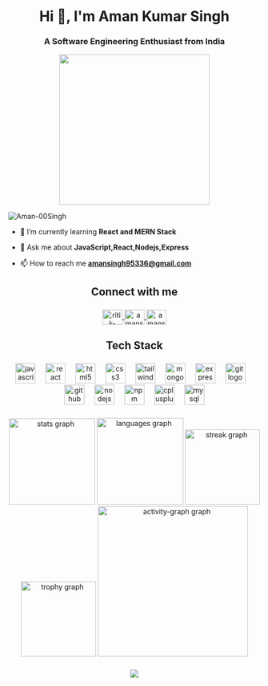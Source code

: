 
<h1 align="center">Hi 👋, I'm Aman Kumar Singh</h1>
<h3 align="center">A Software Engineering Enthusiast from India</h3>

<div align="center">
  <img height="300" src="https://wiidgets.vercel.app/api/banner?title=Aman%20Kumar%20Singh&bio=MERN%20Developer%20%F0%9F%A5%A4&twitter=AmanKum59047376"  />
</div>

<p align="left"> <img src="https://komarev.com/ghpvc/?username=Aman-00Singh&label=Profile%20views&color=0e75b6&style=flat" alt="Aman-00Singh" /> </p>

- 🌱 I’m currently learning **React and MERN Stack**

- 💬 Ask me about **JavaScript,React,Nodejs,Express**

- 📫 How to reach me **amansingh95336@gmail.com**


###

<h2 align="center">Connect with me</h2>

###

<div align="center">
  <a href="https://linkedin.com/in/aman-00singh" target="blank">
    <img align="center" src="https://raw.githubusercontent.com/rahuldkjain/github-profile-readme-generator/master/src/images/icons/Social/linked-in-alt.svg" alt="ritik-mishra-a08299225" height="30" width="40" />
  </a>
  <a href="https://www.leetcode.com/Aman-kumar-singh_001" target="blank">
    <img align="center" src="https://raw.githubusercontent.com/rahuldkjain/github-profile-readme-generator/master/src/images/icons/Social/leet-code.svg" alt="amansinglwln" height="30" width="40" />
  </a>
  <a href="https://auth.geeksforgeeks.org/user/amansinglwln" target="blank">
    <img align="center" src="https://raw.githubusercontent.com/rahuldkjain/github-profile-readme-generator/master/src/images/icons/Social/geeks-for-geeks.svg" alt="amansinglwln" height="30" width="40" />
  </a>
</div>

###

<h2 align="center">Tech Stack</h2>

###

<div align="center">
  <img src="https://cdn.jsdelivr.net/gh/devicons/devicon/icons/javascript/javascript-original.svg" height="40" alt="javascript logo"  />
  <img width="12" />
  <img src="https://cdn.jsdelivr.net/gh/devicons/devicon/icons/react/react-original.svg" height="40" alt="react logo"  />
  <img width="12" />
  <img src="https://cdn.jsdelivr.net/gh/devicons/devicon/icons/html5/html5-original.svg" height="40" alt="html5 logo"  />
  <img width="12" />
  <img src="https://cdn.jsdelivr.net/gh/devicons/devicon/icons/css3/css3-original.svg" height="40" alt="css3 logo"  />
  <img width="12" />
  <img src="https://cdn.jsdelivr.net/gh/devicons/devicon/icons/tailwindcss/tailwindcss-original-wordmark.svg" height="40" alt="tailwindcss logo"  />
  <img width="12" />
  <img src="https://cdn.jsdelivr.net/gh/devicons/devicon/icons/mongodb/mongodb-original.svg" height="40" alt="mongodb logo"  />
  <img width="12" />
  <img src="https://cdn.jsdelivr.net/gh/devicons/devicon/icons/express/express-original.svg" height="40" alt="express logo"  />
  <img width="12" />
  <img src="https://cdn.jsdelivr.net/gh/devicons/devicon/icons/git/git-original.svg" height="40" alt="git logo"  />
  <img width="12" />
  <img src="https://cdn.jsdelivr.net/gh/devicons/devicon/icons/github/github-original.svg" height="40" alt="github logo"  />
  <img width="12" />
  <img src="https://cdn.jsdelivr.net/gh/devicons/devicon/icons/nodejs/nodejs-original.svg" height="40" alt="nodejs logo"  />
  <img width="12" />
  <img src="https://cdn.jsdelivr.net/gh/devicons/devicon/icons/npm/npm-original-wordmark.svg" height="40" alt="npm logo"  />
  <img width="12" />
  <img src="https://cdn.jsdelivr.net/gh/devicons/devicon/icons/cplusplus/cplusplus-original.svg" height="40" alt="cplusplus logo"  />
  <img width="12" />
  <img src="https://cdn.jsdelivr.net/gh/devicons/devicon/icons/mysql/mysql-original.svg" height="40" alt="mysql logo"  />
</div>

###

<div align="center">
  <img src="https://github-readme-stats.vercel.app/api?username=Aman-00Singh&hide_title=false&hide_rank=false&show_icons=true&include_all_commits=true&count_private=true&disable_animations=false&theme=merko&locale=en&hide_border=false&order=1" height="172" alt="stats graph"  />
  <img src="https://github-readme-stats.vercel.app/api/top-langs?username=Aman-00Singh&locale=en&hide_title=false&layout=compact&card_width=320&langs_count=10&theme=merko&hide_border=false&order=2" height="173" alt="languages graph"  />
  <img src="https://streak-stats.demolab.com?user=Aman-00Singh&locale=en&mode=daily&theme=merko&hide_border=false&border_radius=5&order=3" height="150" alt="streak graph"  />
  <img src="https://github-profile-trophy.vercel.app?username=Aman-00Singh&theme=dracula&column=-1&row=1&margin-w=8&margin-h=8&no-bg=false&no-frame=false&order=4" height="150" alt="trophy graph"  />
  <img src="https://github-readme-activity-graph.vercel.app/graph?username=Aman-00Singh&radius=16&theme=redical&area=true&order=5" height="300" alt="activity-graph graph"  />
</div>

###

<div align="center">
  <img src="https://profile-counter.glitch.me/Aman-00Singh/count.svg?"  />
</div>

###

###
